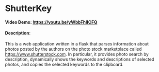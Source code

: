 # ShutterKey
#### Video Demo:  <https://youtu.be/yWbbFhIIOFQ>
#### Description:
This is a web application written in a flask that parses information about photos posted by the authors on the photo stock marketplace called https://www.shutterstock.com. In particular, it provides photo search by description, dynamically shows the keywords and descriptions of selected photos, and copies the selected keywords to the clipboard.